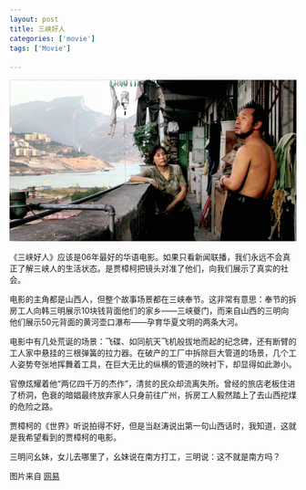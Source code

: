 ```yaml
---
layout: post
title: 三峡好人
categories: ['movie']
tags: ['Movie']

---
```


![image](/assets/images/still-life.jpg)

《三峡好人》应该是06年最好的华语电影。如果只看新闻联播，我们永远不会真正了解三峡人的生活状态。是贾樟柯把镜头对准了他们，向我们展示了真实的社会。

电影的主角都是山西人，但整个故事场景都在三峡奉节。这非常有意思：奉节的拆房工人向韩三明展示10块钱背面他们的家乡——三峡夔门，而来自山西的三明向他们展示50元背面的黄河壶口瀑布——孕育华夏文明的两条大河。

电影中有几处荒诞的场景：飞碟、如同航天飞机般拔地而起的纪念碑，还有断臂的工人家中悬挂的三根弹簧的拉力器。在破产的工厂中拆除巨大管道的场景，几个工人姿势夸张地挥舞着工具，在巨大无比的纵横的管道的映衬下，却显得如此渺小。

官僚炫耀着他“两亿四千万的杰作”，清贫的民众却流离失所。曾经的旅店老板住进了桥洞，色衰的暗娼最终放弃家人只身前往广州，拆房工人毅然踏上了去山西挖煤的危险之路。

贾樟柯的《世界》听说拍得不好，但是当赵涛说出第一句山西话时，我知道，这就是我希望看到的贾樟柯的电影。

三明问幺妹，女儿去哪里了，幺妹说在南方打工，三明说：这不就是南方吗？

图片来自 [网易](http://ent.163.com/photoview/51HC0003/96269.html)